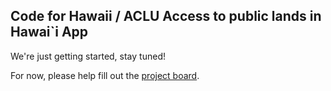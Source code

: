 ## Code for Hawaii / ACLU Access to public lands in Hawai`i App
We're just getting started, stay tuned!

For now, please help fill out the [project board](https://github.com/CodeforHawaii/ACLU/projects/1).
